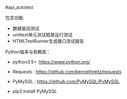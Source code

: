 #api_autotest

包含功能:
  * 数据驱动测试
  * unittest单元测试框架运行测试
  * HTMLTestRunner生成接口测试报告


Python版本与依赖库：
  * python3.5+ :https://www.python.org/
  * Requests : https://github.com/kennethreitz/requests

  * PyMySQL : https://github.com/PyMySQL/PyMySQL
  * pip3 install PyMySQL
